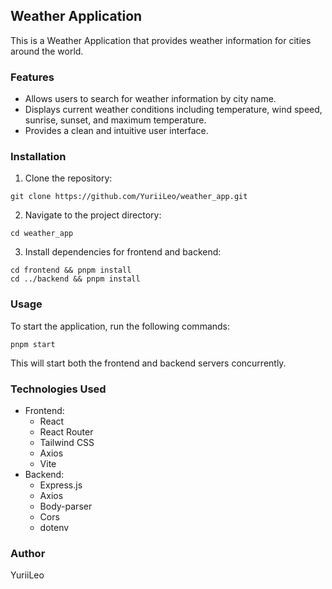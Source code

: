 ## Weather Application

This is a Weather Application that provides weather
information for cities around the world.

### Features

- Allows users to search for weather information by city
  name.
- Displays current weather conditions including temperature,
  wind speed, sunrise, sunset, and maximum temperature.
- Provides a clean and intuitive user interface.

### Installation

1. Clone the repository:

```
git clone https://github.com/YuriiLeo/weather_app.git
```

2. Navigate to the project directory:

```
cd weather_app
```

3. Install dependencies for frontend and backend:

```
cd frontend && pnpm install
cd ../backend && pnpm install
```

### Usage

To start the application, run the following commands:

```
pnpm start
```

This will start both the frontend and backend servers
concurrently.

### Technologies Used

- Frontend:
  - React
  - React Router
  - Tailwind CSS
  - Axios
  - Vite
- Backend:
  - Express.js
  - Axios
  - Body-parser
  - Cors
  - dotenv

### Author

YuriiLeo
